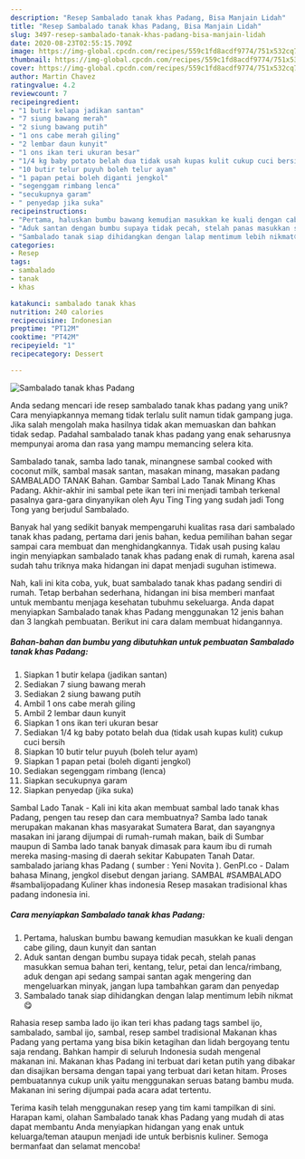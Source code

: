 ```yaml
---
description: "Resep Sambalado tanak khas Padang, Bisa Manjain Lidah"
title: "Resep Sambalado tanak khas Padang, Bisa Manjain Lidah"
slug: 3497-resep-sambalado-tanak-khas-padang-bisa-manjain-lidah
date: 2020-08-23T02:55:15.709Z
image: https://img-global.cpcdn.com/recipes/559c1fd8acdf9774/751x532cq70/sambalado-tanak-khas-padang-foto-resep-utama.jpg
thumbnail: https://img-global.cpcdn.com/recipes/559c1fd8acdf9774/751x532cq70/sambalado-tanak-khas-padang-foto-resep-utama.jpg
cover: https://img-global.cpcdn.com/recipes/559c1fd8acdf9774/751x532cq70/sambalado-tanak-khas-padang-foto-resep-utama.jpg
author: Martin Chavez
ratingvalue: 4.2
reviewcount: 7
recipeingredient:
- "1 butir kelapa jadikan santan"
- "7 siung bawang merah"
- "2 siung bawang putih"
- "1 ons cabe merah giling"
- "2 lembar daun kunyit"
- "1 ons ikan teri ukuran besar"
- "1/4 kg baby potato belah dua tidak usah kupas kulit cukup cuci bersih"
- "10 butir telur puyuh boleh telur ayam"
- "1 papan petai boleh diganti jengkol"
- "segenggam rimbang lenca"
- "secukupnya garam"
- " penyedap jika suka"
recipeinstructions:
- "Pertama, haluskan bumbu bawang kemudian masukkan ke kuali dengan cabe giling, daun kunyit dan santan"
- "Aduk santan dengan bumbu supaya tidak pecah, stelah panas masukkan semua bahan teri, kentang, telur, petai dan lenca/rimbang, aduk dengan api sedang sampai santan agak mengering dan mengeluarkan minyak, jangan lupa tambahkan garam dan penyedap"
- "Sambalado tanak siap dihidangkan dengan lalap mentimum lebih nikmat😋"
categories:
- Resep
tags:
- sambalado
- tanak
- khas

katakunci: sambalado tanak khas 
nutrition: 240 calories
recipecuisine: Indonesian
preptime: "PT12M"
cooktime: "PT42M"
recipeyield: "1"
recipecategory: Dessert

---
```



![Sambalado tanak khas Padang](https://img-global.cpcdn.com/recipes/559c1fd8acdf9774/751x532cq70/sambalado-tanak-khas-padang-foto-resep-utama.jpg)

Anda sedang mencari ide resep sambalado tanak khas padang yang unik? Cara menyiapkannya memang tidak terlalu sulit namun tidak gampang juga. Jika salah mengolah maka hasilnya tidak akan memuaskan dan bahkan tidak sedap. Padahal sambalado tanak khas padang yang enak seharusnya mempunyai aroma dan rasa yang mampu memancing selera kita.

Sambalado tanak, samba lado tanak, minangnese sambal cooked with coconut milk, sambal masak santan, masakan minang, masakan padang SAMBALADO TANAK Bahan. Gambar Sambal Lado Tanak Minang Khas Padang. Akhir-akhir ini sambal pete ikan teri ini menjadi tambah terkenal pasalnya gara-gara dinyanyikan oleh Ayu Ting Ting yang sudah jadi Tong Tong yang berjudul Sambalado.

Banyak hal yang sedikit banyak mempengaruhi kualitas rasa dari sambalado tanak khas padang, pertama dari jenis bahan, kedua pemilihan bahan segar sampai cara membuat dan menghidangkannya. Tidak usah pusing kalau ingin menyiapkan sambalado tanak khas padang enak di rumah, karena asal sudah tahu triknya maka hidangan ini dapat menjadi suguhan istimewa.


Nah, kali ini kita coba, yuk, buat sambalado tanak khas padang sendiri di rumah. Tetap berbahan sederhana, hidangan ini bisa memberi manfaat untuk membantu menjaga kesehatan tubuhmu sekeluarga. Anda dapat menyiapkan Sambalado tanak khas Padang menggunakan 12 jenis bahan dan 3 langkah pembuatan. Berikut ini cara dalam membuat hidangannya.

<!--inarticleads1-->

##### Bahan-bahan dan bumbu yang dibutuhkan untuk pembuatan Sambalado tanak khas Padang:

1. Siapkan 1 butir kelapa (jadikan santan)
1. Sediakan 7 siung bawang merah
1. Sediakan 2 siung bawang putih
1. Ambil 1 ons cabe merah giling
1. Ambil 2 lembar daun kunyit
1. Siapkan 1 ons ikan teri ukuran besar
1. Sediakan 1/4 kg baby potato belah dua (tidak usah kupas kulit) cukup cuci bersih
1. Siapkan 10 butir telur puyuh (boleh telur ayam)
1. Siapkan 1 papan petai (boleh diganti jengkol)
1. Sediakan segenggam rimbang (lenca)
1. Siapkan secukupnya garam
1. Siapkan  penyedap (jika suka)


Sambal Lado Tanak - Kali ini kita akan membuat sambal lado tanak khas Padang, pengen tau resep dan cara membuatnya? Samba lado tanak merupakan makanan khas masyarakat Sumatera Barat, dan sayangnya masakan ini jarang dijumpai di rumah-rumah makan, baik di Sumbar maupun di Samba lado tanak banyak dimasak para kaum ibu di rumah mereka masing-masing di daerah sekitar Kabupaten Tanah Datar. sambalado jariang khas Padang ( sumber : Yeni Novita ). GenPI.co - Dalam bahasa Minang, jengkol disebut dengan jariang. SAMBAL #SAMBALADO #sambalijopadang Kuliner khas indonesia Resep masakan tradisional khas padang indonesia ini. 

<!--inarticleads2-->

##### Cara menyiapkan Sambalado tanak khas Padang:

1. Pertama, haluskan bumbu bawang kemudian masukkan ke kuali dengan cabe giling, daun kunyit dan santan
1. Aduk santan dengan bumbu supaya tidak pecah, stelah panas masukkan semua bahan teri, kentang, telur, petai dan lenca/rimbang, aduk dengan api sedang sampai santan agak mengering dan mengeluarkan minyak, jangan lupa tambahkan garam dan penyedap
1. Sambalado tanak siap dihidangkan dengan lalap mentimum lebih nikmat😋


Rahasia resep samba lado ijo ikan teri khas padang tags sambel ijo, sambalado, sambal ijo, sambal, resep sambel tradisional Makanan khas Padang yang pertama yang bisa bikin ketagihan dan lidah bergoyang tentu saja rendang. Bahkan hampir di seluruh Indonesia sudah mengenal makanan ini. Makanan khas Padang ini terbuat dari ketan putih yang dibakar dan disajikan bersama dengan tapai yang terbuat dari ketan hitam. Proses pembuatannya cukup unik yaitu menggunakan seruas batang bambu muda. Makanan ini sering dijumpai pada acara adat tertentu. 

Terima kasih telah menggunakan resep yang tim kami tampilkan di sini. Harapan kami, olahan Sambalado tanak khas Padang yang mudah di atas dapat membantu Anda menyiapkan hidangan yang enak untuk keluarga/teman ataupun menjadi ide untuk berbisnis kuliner. Semoga bermanfaat dan selamat mencoba!
